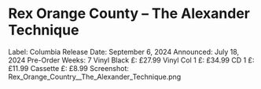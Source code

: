# Rex Orange County – The Alexander Technique

Label: Columbia
Release Date: September 6, 2024
Announced: July 18, 2024
Pre-Order Weeks: 7
Vinyl Black £: £27.99
Vinyl Col 1 £: £34.99
CD 1 £: £11.99
Cassette £: £8.99
Screenshot: Rex_Orange_Country__The_Alexander_Technique.png